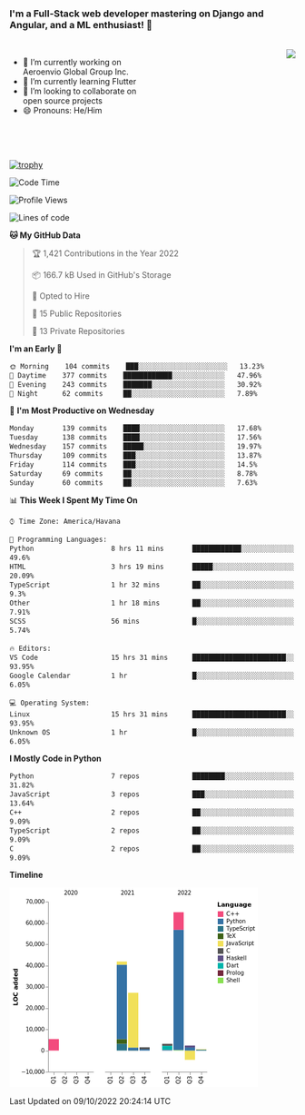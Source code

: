 ### I'm a Full-Stack web developer mastering on Django and Angular, and a ML enthusiast!  👋

<br/>

<img align="right" height="250"  src="https://media1.giphy.com/media/qgQUggAC3Pfv687qPC/giphy.gif?cid=ecf05e470ttfxgsj072btembitu1zn4ti3t3cdyg4jo5b3by&rid=giphy.gif&ct=g" />

 <div style="width:50%">
    <ul>
      <li>🔭 I’m currently working on Aeroenvio Global Group Inc.</li>
      <li>🌱 I’m currently learning Flutter</li>
      <li>👯 I’m looking to collaborate on open source projects</li>
      <li>😄 Pronouns: He/Him</li>
<!--       <li>⚡ Fun fact: I started my first professional project for a company as web dev without knowing any JS </li> -->
    </ul>
  </div>
  
<br/><br/><br/>

[![trophy](https://github-profile-trophy.vercel.app/?username=dfg-98&row=3&column=3&theme=monokai)](https://github.com/ryo-ma/github-profile-trophy)


<!--START_SECTION:waka-->
![Code Time](http://img.shields.io/badge/Code%20Time-490%20hrs%201%20min-blue)

![Profile Views](http://img.shields.io/badge/Profile%20Views-0-blue)

![Lines of code](https://img.shields.io/badge/From%20Hello%20World%20I%27ve%20Written-143%20Thousand%20lines%20of%20code-blue)

**🐱 My GitHub Data** 

> 🏆 1,421 Contributions in the Year 2022
 > 
> 📦 166.7 kB Used in GitHub's Storage 
 > 
> 💼 Opted to Hire
 > 
> 📜 15 Public Repositories 
 > 
> 🔑 13 Private Repositories  
 > 
**I'm an Early 🐤** 

```text
🌞 Morning    104 commits    ███░░░░░░░░░░░░░░░░░░░░░░   13.23% 
🌆 Daytime    377 commits    ████████████░░░░░░░░░░░░░   47.96% 
🌃 Evening    243 commits    ███████░░░░░░░░░░░░░░░░░░   30.92% 
🌙 Night      62 commits     ██░░░░░░░░░░░░░░░░░░░░░░░   7.89%

```
📅 **I'm Most Productive on Wednesday** 

```text
Monday       139 commits    ████░░░░░░░░░░░░░░░░░░░░░   17.68% 
Tuesday      138 commits    ████░░░░░░░░░░░░░░░░░░░░░   17.56% 
Wednesday    157 commits    █████░░░░░░░░░░░░░░░░░░░░   19.97% 
Thursday     109 commits    ███░░░░░░░░░░░░░░░░░░░░░░   13.87% 
Friday       114 commits    ███░░░░░░░░░░░░░░░░░░░░░░   14.5% 
Saturday     69 commits     ██░░░░░░░░░░░░░░░░░░░░░░░   8.78% 
Sunday       60 commits     ██░░░░░░░░░░░░░░░░░░░░░░░   7.63%

```


📊 **This Week I Spent My Time On** 

```text
⌚︎ Time Zone: America/Havana

💬 Programming Languages: 
Python                   8 hrs 11 mins       ████████████░░░░░░░░░░░░░   49.6% 
HTML                     3 hrs 19 mins       █████░░░░░░░░░░░░░░░░░░░░   20.09% 
TypeScript               1 hr 32 mins        ██░░░░░░░░░░░░░░░░░░░░░░░   9.3% 
Other                    1 hr 18 mins        ██░░░░░░░░░░░░░░░░░░░░░░░   7.91% 
SCSS                     56 mins             █░░░░░░░░░░░░░░░░░░░░░░░░   5.74%

🔥 Editors: 
VS Code                  15 hrs 31 mins      ███████████████████████░░   93.95% 
Google Calendar          1 hr                █░░░░░░░░░░░░░░░░░░░░░░░░   6.05%

💻 Operating System: 
Linux                    15 hrs 31 mins      ███████████████████████░░   93.95% 
Unknown OS               1 hr                █░░░░░░░░░░░░░░░░░░░░░░░░   6.05%

```

**I Mostly Code in Python** 

```text
Python                   7 repos             ████████░░░░░░░░░░░░░░░░░   31.82% 
JavaScript               3 repos             ███░░░░░░░░░░░░░░░░░░░░░░   13.64% 
C++                      2 repos             ██░░░░░░░░░░░░░░░░░░░░░░░   9.09% 
TypeScript               2 repos             ██░░░░░░░░░░░░░░░░░░░░░░░   9.09% 
C                        2 repos             ██░░░░░░░░░░░░░░░░░░░░░░░   9.09%

```


**Timeline**

![Chart not found](https://raw.githubusercontent.com/dfg-98/dfg-98/main/charts/bar_graph.png) 


 Last Updated on 09/10/2022 20:24:14 UTC
<!--END_SECTION:waka-->
